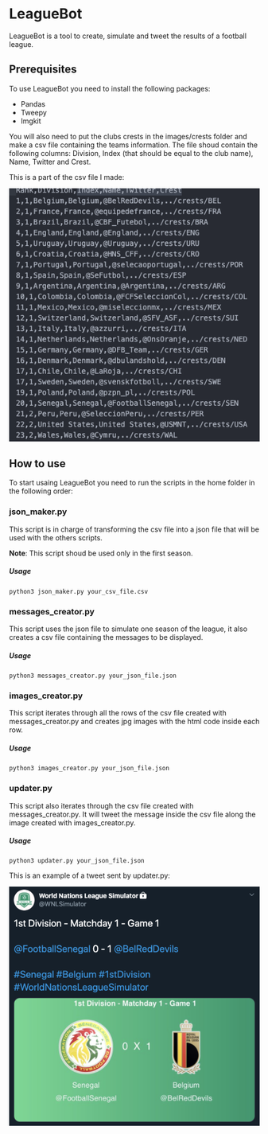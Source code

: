 # LeagueBot

LeagueBot is a tool to create, simulate and tweet the results of a football league.

## Prerequisites

To use LeagueBot you need to install the following packages:

* Pandas
* Tweepy
* Imgkit

You will also need to put the clubs crests in the images/crests folder and make a csv file containing the teams information. The file shoud contain the following columns: Division, Index (that should be equal to the club name), Name, Twitter and Crest.

This is a part of the csv file I made:

![csv example](images/readme/csv_example.png)

## How to use

To start usaing LeagueBot you need to run the scripts in the home folder in the following order:

### json_maker.py

This script is in charge of transforming the csv file into a json file that will be used with the others scripts.

**Note**: This script shoud be used only in the first season.

##### Usage

    python3 json_maker.py your_csv_file.csv

### messages_creator.py

This script uses the json file to simulate one season of the league, it also creates a csv file containing the messages to be displayed.

##### Usage
    python3 messages_creator.py your_json_file.json

### images_creator.py

This script iterates through all the rows of the csv file created with messages_creator.py and creates jpg images with the html code inside each row.

##### Usage
    python3 images_creator.py your_json_file.json

### updater.py

This script also iterates through the csv file created with messages_creator.py. It will tweet the message inside the csv file along the image created with images_creator.py.

##### Usage
    python3 updater.py your_json_file.json

This is an example of a tweet sent by updater.py:

![Tweet example](images/readme/tweet_example.png)
